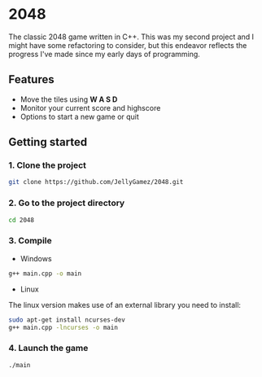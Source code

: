 # 2048
The classic 2048 game written in C++. This was my second project and I might have some refactoring to consider, but this endeavor reflects the progress I've made since my early days of programming.
 
## Features
- Move the tiles using **W A S D**
- Monitor your current score and highscore
- Options to start a new game or quit


## Getting started

### 1. Clone the project

```sh
git clone https://github.com/JellyGamez/2048.git
```

### 2. Go to the project directory

```sh
cd 2048
```

### 3. Compile

- Windows
```sh
g++ main.cpp -o main
```

- Linux

The linux version makes use of an external library you need to install:
```sh
sudo apt-get install ncurses-dev
g++ main.cpp -lncurses -o main
```

### 4. Launch the game

```sh
./main
```
